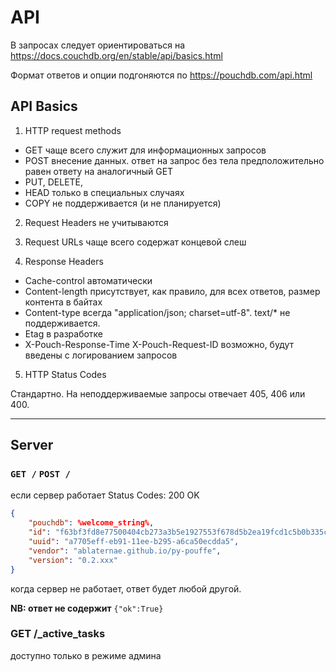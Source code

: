 #  API

В запросах следует ориентироваться на https://docs.couchdb.org/en/stable/api/basics.html

Формат ответов и опции подгоняются по https://pouchdb.com/api.html

## API Basics


1. HTTP request methods
  * GET чаще всего служит для информационных запросов
  * POST внесение данных. ответ на запрос без тела предположительно равен ответу на аналогичный GET
  * PUT, DELETE,
  * HEAD только в специальных случаях
  * COPY не поддерживается (и не планируется)

2. Request Headers не учитываются
3. Request URLs чаще всего содержат концевой слеш

4. Response Headers
  * Cache-control автоматически
  * Content-length присутствует, как правило, для всех ответов, размер контента в байтах
  * Content-type всегда "application/json; charset=utf-8". text/* не поддерживается.
  * Etag в разработке
  * X-Pouch-Response-Time X-Pouch-Request-ID возможно, будут введены с логированием запросов

5. HTTP Status Codes

Стандартно. На неподдерживаемые запросы отвечает 405, 406 или 400.

-----

## Server

### `GET /` `POST /`
если сервер работает
Status Codes: 200 OK
```json
{
    "pouchdb": %welcome_string%,
    "id": "f63bf3fd8e77500404cb273a3b5e1927553f678d5b2ea19fcd1c5b0b335c8259",
    "uuid": "a7705eff-eb91-11ee-b295-a6ca50ecdda5",
    "vendor": "ablaternae.github.io/py-pouffe",
    "version": "0.2.xxx"
}
```
когда сервер не работает, ответ будет любой другой.

**NB: ответ не содержит** `{"ok":True}`




### GET /_active_tasks

доступно только в режиме админа



